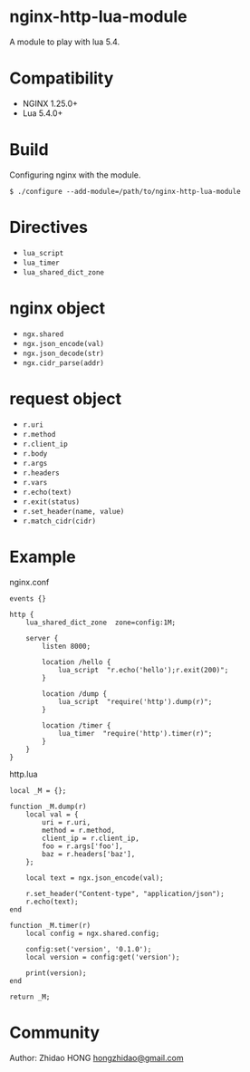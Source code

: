 # nginx-http-lua-module
A module to play with lua 5.4.

Compatibility
=============

- NGINX 1.25.0+
- Lua 5.4.0+

Build
=====

Configuring nginx with the module.

    $ ./configure --add-module=/path/to/nginx-http-lua-module
    
Directives
==========

- ``lua_script``
- ``lua_timer``
- ``lua_shared_dict_zone``

nginx object
====
- ``ngx.shared``
- ``ngx.json_encode(val)``
- ``ngx.json_decode(str)``
- ``ngx.cidr_parse(addr)``

request object
====
- ``r.uri``
- ``r.method``
- ``r.client_ip``
- ``r.body``
- ``r.args``
- ``r.headers``
- ``r.vars``
- ``r.echo(text)``
- ``r.exit(status)``
- ``r.set_header(name, value)``
- ``r.match_cidr(cidr)``


Example
=======

nginx.conf
```
events {}

http {
    lua_shared_dict_zone  zone=config:1M;

    server {
        listen 8000;

        location /hello {
            lua_script  "r.echo('hello');r.exit(200)";
        }

        location /dump {
            lua_script  "require('http').dump(r)";
        }

        location /timer {
            lua_timer  "require('http').timer(r)";
        }
    }
}
```

http.lua
```
local _M = {};

function _M.dump(r)
    local val = {
        uri = r.uri,
        method = r.method,
        client_ip = r.client_ip,
        foo = r.args['foo'],
        baz = r.headers['baz'],
    };

    local text = ngx.json_encode(val);

    r.set_header("Content-type", "application/json");
    r.echo(text);
end

function _M.timer(r)
    local config = ngx.shared.config;

    config:set('version', '0.1.0');
    local version = config:get('version');

    print(version);
end

return _M;
```

Community
=========
Author: Zhidao HONG <hongzhidao@gmail.com>

